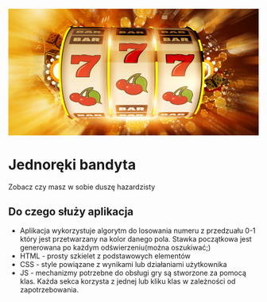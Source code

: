 ![Foto Casino Game](public/jednoreki-bandyta.jpg)

# Jednoręki bandyta

Zobacz czy masz w sobie duszę hazardzisty

## Do czego służy aplikacja

- Aplikacja wykorzystuje algorytm do losowania numeru z przedzuału 0-1 który jest przetwarzany na kolor danego pola. Stawka początkowa jest generowana po każdym odświerzeniu(można oszukiwać;)
- HTML - prosty szkielet z podstawowych elementów
- CSS - style powiązane z wynikami lub działaniami użytkownika
- JS - mechanizmy potrzebne do obsługi gry są stworzone za pomocą klas. Każda sekca korzysta z jednej lub kliku klas w zależności od zapotrzebowania.
